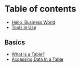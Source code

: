 # Table of contents

* [Hello, Business World](README.md)
* [Tools in Use](tools-in-use.md)

## Basics

* [What Is a Table?](basics/what-is-a-table.md)
* [Accessing Data In a Table](basics/accessing-data-in-a-table.md)

